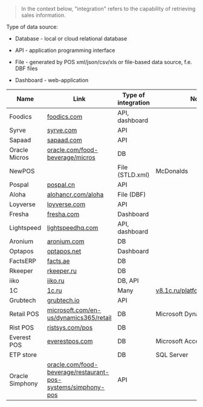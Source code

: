 > In the context below, "integration" refers to the capability of retrieving sales information.

Type of data source:

- Database - local or cloud relational database 

- API - application programming interface

- File  - generated by POS xml/json/csv/xls or file-based data source, f.e. DBF files

- Dashboard - web-application

| Name            | Link                                                                                                                                      | Type of integration | Notes                                                                     |
| --------------- | ----------------------------------------------------------------------------------------------------------------------------------------- | ------------------- | ------------------------------------------------------------------------- |
| Foodics         | [foodics.com](http://foodics.com/)                                                                                                        | API, dashboard      |                                                                           |
| Syrve           | [syrve.com](http://syrve.com)                                                                                                             | API                 |                                                                           |
| Sapaad          | [sapaad.com](http://sapaad.com)                                                                                                           | API                 |                                                                           |
| Oracle Micros   | [oracle.com/food-beverage/micros](http://oracle.com/food-beverage/micros)                                                                 | DB                  |                                                                           |
| NewPOS          |                                                                                                                                           | File (STLD.xml)     | McDonalds                                                                 |
| Pospal          | [pospal.cn](http://pospal.cn)                                                                                                             | API                 |                                                                           |
| Aloha           | [alohancr.com/aloha](https://alohancr.com/aloha/)                                                                                         | File (DBF)          |                                                                           |
| Loyverse        | [loyverse.com](http://loyverse.com)                                                                                                       | API                 |                                                                           |
| Fresha          | [fresha.com](http://fresha.com)                                                                                                           | Dashboard           |                                                                           |
| Lightspeed      | [lightspeedhq.com](http://lightspeedhq.com/)                                                                                              | API, dashboard      |                                                                           |
| Aronium         | [aronium.com](http://aronium.com/en)                                                                                                      | DB                  |                                                                           |
| Optapos         | [optapos.net](http://optapos.net)                                                                                                         | Dashboard           |                                                                           |
| FactsERP        | [facts.ae](http://facts.ae)                                                                                                               | DB                  |                                                                           |
| Rkeeper         | [rkeeper.ru](https://rkeeper.ru/)                                                                                                         | DB                  |                                                                           |
| iiko            | [iiko.ru](https://iiko.ru/)                                                                                                               | DB, API             |                                                                           |
| 1C              | [1c.ru](https://1c.ru/)                                                                                                                   | Many                | [v8.1c.ru/platforma/integraciya](https://v8.1c.ru/platforma/integraciya/) |
| Grubtech        | [grubtech.io](http://grubtech.io/)                                                                                                        | API                 |                                                                           |
| Retail POS      | [microsoft.com/en-us/dynamics365/retail](https://www.microsoft.com/en-us/dynamics365/retail)                                              | DB                  | Microsoft Dynamics for Retail                                             |
| Rist POS        | [ristsys.com/pos](https://ristsys.com/pos/)                                                                                               | DB                  |                                                                           |
| Everest POS     | [everestpos.com](https://everestpos.com/)                                                                                                 | DB                  | Microsoft Access                                                          |
| ETP store       |                                                                                                                                           | DB                  | SQL Server                                                                |
| Oracle Simphony | [oracle.com/food-beverage/restaurant-pos-systems/simphony-pos](https://www.oracle.com/food-beverage/restaurant-pos-systems/simphony-pos/) | API                 |                                                                           |












